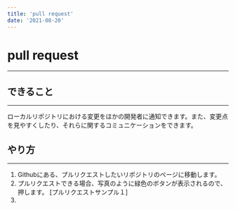 ```yaml
---
title: 'pull request' 
date: '2021-08-20'
---
```


# pull request
---

## できること
---

ローカルリポジトリにおける変更をほかの開発者に通知できます。また、変更点を見やすくしたり、それらに関するコミュニケーションをできます。

## やり方
---

1. Githubにある、プルリクエストしたいリポジトリのページに移動します。
2. プルリクエストできる場合、写真のように緑色のボタンが表示されるので、押します。 [プルリクエストサンプル１]
3. 